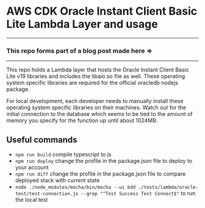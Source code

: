 # AWS CDK Oracle Instant Client Basic Lite Lambda Layer and usage 

----

### This repo forms part of a blog post made here => 

----

This repo holds a Lambda layer that hosts the Oracle Instant Client Basic Lite v19 libraries and includes the libaio.so
file as well. These operating system specific libraries are required for the official oracledb nodejs package.

For local development, each developer needs to manually install these operating system specific libraries
on their machines. Watch out for the initial connection to the database which seems to be tied to the amount of memory
you specify for the function up until about 1024MB. 

## Useful commands

 * `npm run build`   compile typescript to js
 * `npm run deploy`  change the profile in the package.json file to deploy to your account
 * `npm run diff`    change the profile in the package.json file to compare deployed stack with current state
 * `node ./node_modules/mocha/bin/mocha --ui bdd ./tests/lambda/oracle-test/test-connection.js --grep "^Test Success Test Connect$"` 
    to run the local test

